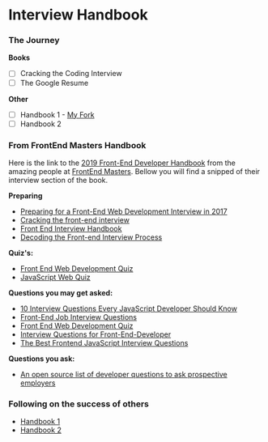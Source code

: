 # Interview Handbook

### The Journey

**Books**
- [ ] Cracking the Coding Interview
- [ ] The Google Resume

**Other**
- [ ] Handbook 1 - [My Fork](https://github.com/caestrada/coding-interview-university)
- [ ] Handbook 2

### From FrontEnd Masters Handbook
Here is the link to the [2019 Front-End Developer Handbook](https://frontendmasters.com/books/front-end-handbook/2019/#3.8) from the amazing people at [FrontEnd Masters](https://frontendmasters.com/).
Bellow you will find a snipped of their interview section of the book.

   **Preparing**
   * [Preparing for a Front-End Web Development Interview in 2017](http://davidshariff.com/blog/preparing-for-a-front-end-web-development-interview-in-2017/)
   * [Cracking the front-end interview](https://medium.freecodecamp.com/cracking-the-front-end-interview-9a34cd46237)
   * [Front End Interview Handbook](https://github.com/yangshun/front-end-interview-handbook)
   * [Decoding the Front-end Interview Process](https://dev.to/emmawedekind/decoding-the-front-end-interview-process-14dl)

   **Quiz's:**
   * [Front End Web Development Quiz](http://davidshariff.com/quiz/)
   * [JavaScript Web Quiz](http://davidshariff.com/js-quiz/)

   **Questions you may get asked:**
   * [10 Interview Questions Every JavaScript Developer Should Know](https://medium.com/javascript-scene/10-interview-questions-every-javascript-developer-should-know-6fa6bdf5ad95)
   * [Front-End Job Interview Questions](http://h5bp.github.io/Front-end-Developer-Interview-Questions/)
   * [Front End Web Development Quiz](http://davidshariff.com/quiz/)
   * [Interview Questions for Front-End-Developer](http://thatjsdude.com/interview/index.html)
   * <a href="https://performancejs.com/post/hde6d32/The-Best-Frontend-JavaScript-Interview-Questions-(Written-by-a-Frontend-Engineer">The Best Frontend JavaScript Interview Questions</a>

   **Questions you ask:**
   * [An open source list of developer questions to ask prospective employers](https://github.com/ChiperSoft/InterviewThis)

### Following on the success of others

* [Handbook 1](https://github.com/jwasham/coding-interview-university)
* [Handbook 2](https://github.com/yangshun/front-end-interview-handbook)
